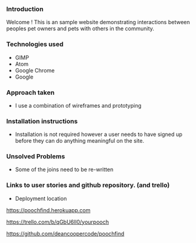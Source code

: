 
### Introduction

Welcome !
This is an sample website demonstrating interactions between peoples pet owners and pets with others in the community.


### Technologies used
* GIMP
* Atom
* Google Chrome
* Google

### Approach taken
* I use a combination of wireframes and prototyping


### Installation instructions
* Installation is not required however a user needs to have signed up before they can do anything meaningful on the site.


### Unsolved Problems
* Some of the joins need to be re-written


### Links to user stories and github repository. (and trello)

* Deployment location

https://poochfind.herokuapp.com

https://trello.com/b/qGbU6lI0/yourpooch

https://github.com/deancoopercode/poochfind
